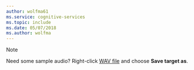 ```yaml
---
author: wolfma61
ms.service: cognitive-services
ms.topic: include
ms.date: 05/07/2018
ms.author: wolfma
---
```


> [!NOTE]
> Need some sample audio? Right-click [WAV file](https://raw.githubusercontent.com/Azure-Samples/Cognitive-Speech-STT-Android/95b698b584bce01d7cfa7faa15fb254482b6402e/samples/SpeechRecoExample/assets/whatstheweatherlike.wav) and choose **Save target as**.
